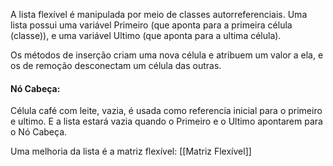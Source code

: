 A lista flexível é manipulada por meio de classes autorreferenciais. Uma lista possui uma variável Primeiro (que aponta para a primeira célula (classe)), e uma variável Ultimo (que aponta para a ultima célula). 

Os métodos de inserção criam uma nova célula e atribuem um valor a ela, e os de remoção desconectam um célula das outras.

#### Nó Cabeça:
Célula café com leite, vazia, é usada como referencia inicial para o primeiro e ultimo. E a lista estará vazia quando o Primeiro e o Ultimo apontarem para o Nó Cabeça.

Uma melhoria da lista é a matriz flexível:
[[Matriz Flexível]]